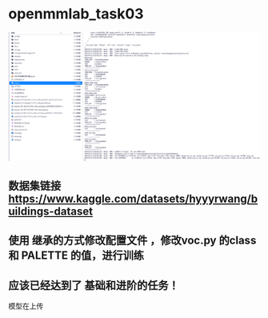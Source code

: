 # openmmlab_task03
![image](project_screeshot.jpg)

## 数据集链接 https://www.kaggle.com/datasets/hyyyrwang/buildings-dataset
## 使用 继承的方式修改配置文件 ，修改voc.py 的class 和 PALETTE 的值，进行训练
## 应该已经达到了 基础和进阶的任务！
模型在上传
